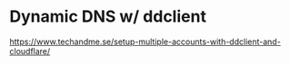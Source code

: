 # Dynamic DNS w/ ddclient

https://www.techandme.se/setup-multiple-accounts-with-ddclient-and-cloudflare/
   